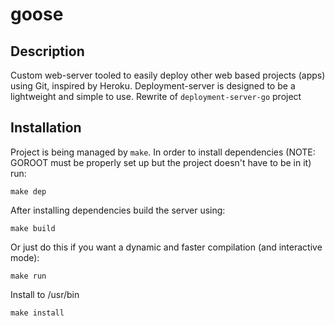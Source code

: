 # goose

## Description

Custom web-server tooled to easily deploy other web based projects (apps) using Git, inspired by Heroku. Deployment-server is designed to be a lightweight and simple to use.
Rewrite of `deployment-server-go` project

## Installation

Project is being managed by `make`. In order to install dependencies (NOTE: GOROOT must be properly set up but the project doesn't have to be in it) run:

```
make dep
```

After installing dependencies build the server using:

```
make build
```

Or just do this if you want a dynamic and faster compilation (and interactive mode):

```
make run
```

Install to /usr/bin

```
make install
```
